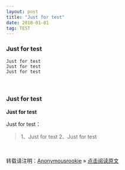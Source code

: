 ```yaml
---
layout: post
title: "Just for test"
date: 2018-01-01
tag: TEST
---
```


### Just for test

    Just for test
    Just for test
    Just for test
　　
### Just for test

**Just for test**

Just for test：

> 1、Just for test
> 2、Just for test


<br>

转载请注明：[Anonymousrookie](https://anonymousrookie.github.io/) » [点击阅读原文](https://anonymousrookie.github.io/)

